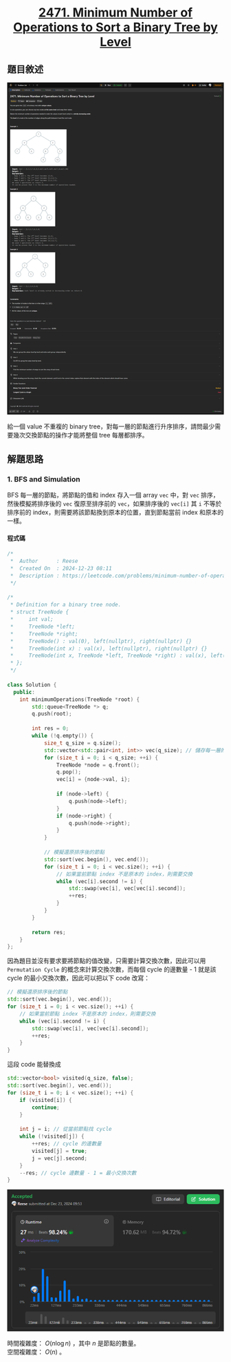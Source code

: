 # <center> [2471. Minimum Number of Operations to Sort a Binary Tree by Level](https://leetcode.com/problems/minimum-number-of-operations-to-sort-a-binary-tree-by-level/description/) </center>

## 題目敘述

[![](https://raw.githubusercontent.com/reese60525/ForPicGo/main/Pictures/20241223093409008.png)](https://raw.githubusercontent.com/reese60525/ForPicGo/main/Pictures/20241223093409008.png)

給一個 value 不重複的 binary tree，對每一層的節點進行升序排序，請問最少需要幾次交換節點的操作才能將整個 tree 每層都排序。

## 解題思路

### 1. BFS and Simulation

BFS 每一層的節點，將節點的值和 index 存入一個 array `vec` 中，對 `vec` 排序，然後模擬將排序後的 `vec` 復原至排序前的 `vec`，如果排序後的 `vec[i]` 其 `i` 不等於排序前的 index，則需要將該節點換到原本的位置，直到節點當前 index 和原本的一樣。

#### 程式碼

```cpp {.line-numbers}
/*
 *  Author      : Reese
 *  Created On  : 2024-12-23 08:11
 *  Description : https://leetcode.com/problems/minimum-number-of-operations-to-sort-a-binary-tree-by-level/description/
 */

/*
 * Definition for a binary tree node.
 * struct TreeNode {
 *     int val;
 *     TreeNode *left;
 *     TreeNode *right;
 *     TreeNode() : val(0), left(nullptr), right(nullptr) {}
 *     TreeNode(int x) : val(x), left(nullptr), right(nullptr) {}
 *     TreeNode(int x, TreeNode *left, TreeNode *right) : val(x), left(left), right(right) {}
 * };
 */

class Solution {
  public:
    int minimumOperations(TreeNode *root) {
        std::queue<TreeNode *> q;
        q.push(root);

        int res = 0;
        while (!q.empty()) {
            size_t q_size = q.size();
            std::vector<std::pair<int, int>> vec(q_size); // 儲存每一層的節點和 index
            for (size_t i = 0; i < q_size; ++i) {
                TreeNode *node = q.front();
                q.pop();
                vec[i] = {node->val, i};

                if (node->left) {
                    q.push(node->left);
                }
                if (node->right) {
                    q.push(node->right);
                }
            }

            // 模擬還原排序後的節點
            std::sort(vec.begin(), vec.end());
            for (size_t i = 0; i < vec.size(); ++i) {
                // 如果當前節點 index 不是原本的 index，則需要交換
                while (vec[i].second != i) {
                    std::swap(vec[i], vec[vec[i].second]);
                    ++res;
                }
            }
        }

        return res;
    }
};
```

因為題目並沒有要求要將節點的值改變，只需要計算交換次數，因此可以用 `Permutation Cycle` 的概念來計算交換次數，而每個 cycle 的邊數量 - 1 就是該 cycle 的最小交換次數，因此可以把以下 code 改寫：  

```cpp {.line-numbers}
// 模擬還原排序後的節點
std::sort(vec.begin(), vec.end());
for (size_t i = 0; i < vec.size(); ++i) {
    // 如果當前節點 index 不是原本的 index，則需要交換
    while (vec[i].second != i) {
        std::swap(vec[i], vec[vec[i].second]);
        ++res;
    }
}
```

這段 code 能替換成  

```cpp {.line-numbers}
std::vector<bool> visited(q_size, false);
std::sort(vec.begin(), vec.end());
for (size_t i = 0; i < vec.size(); ++i) {
    if (visited[i]) {
        continue;
    }

    int j = i; // 從當前節點找 cycle
    while (!visited[j]) {
        ++res; // cycle 的邊數量
        visited[j] = true;
        j = vec[j].second;
    }
    --res; // cycle 邊數量 - 1 = 最小交換次數
}
```

[![](https://raw.githubusercontent.com/reese60525/ForPicGo/main/Pictures/20241223095351095.png)](https://raw.githubusercontent.com/reese60525/ForPicGo/main/Pictures/20241223095351095.png)

時間複雜度： $O(n \log n)$ ，其中 $n$ 是節點的數量。  
空間複雜度： $O(n)$ 。

